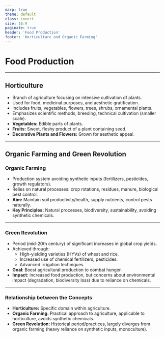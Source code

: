 ```yaml
---
marp: true
theme: default
class: invert
size: 16:9
paginate: true
header: 'Food Production'
footer: 'Horticulture and Organic Farming'
---
```


# Food Production

---

## Horticulture

*   Branch of agriculture focusing on intensive cultivation of plants.
*   Used for food, medicinal purposes, and aesthetic gratification.
*   Includes fruits, vegetables, flowers, trees, shrubs, ornamental plants.
*   Emphasizes scientific methods, breeding, technical cultivation (smaller scale).
*   **Vegetables:** Edible parts of plants.
*   **Fruits:** Sweet, fleshy product of a plant containing seed.
*   **Decorative Plants and Flowers:** Grown for aesthetic appeal.

---

## Organic Farming and Green Revolution

### Organic Farming

*   Production system avoiding synthetic inputs (fertilizers, pesticides, growth regulators).
*   Relies on natural processes: crop rotations, residues, manure, biological pest control.
*   **Aim:** Maintain soil productivity/health, supply nutrients, control pests naturally.
*   **Key Principles:** Natural processes, biodiversity, sustainability, avoiding synthetic chemicals.

---

### Green Revolution

*   Period (mid-20th century) of significant increases in global crop yields.
*   Achieved through:
    *   High-yielding varieties (HYVs) of wheat and rice.
    *   Increased use of chemical fertilizers, pesticides.
    *   Advanced irrigation techniques.
*   **Goal:** Boost agricultural production to combat hunger.
*   **Impact:** Increased food production, but concerns about environmental impact (degradation, biodiversity loss) due to reliance on chemicals.

---

### Relationship between the Concepts

*   **Horticulture:** Specific domain within agriculture.
*   **Organic Farming:** Practical approach to agriculture, applicable to horticulture, avoids synthetic chemicals.
*   **Green Revolution:** Historical period/practices, largely diverges from organic farming (heavy reliance on synthetic inputs, monoculture).
